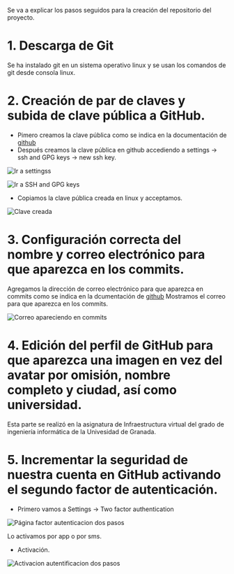 Se va a explicar los pasos seguidos para la creación del repositorio del proyecto.

# 1. Descarga de Git
  Se ha instalado git en un sistema operativo linux y se usan los comandos de git desde consola linux.

# 2. Creación de par de claves y subida de clave pública a GitHub.
  * Pimero creamos la clave pública como se indica en la documentación de [github](https://docs.github.com/es/github/authenticating-to-github/connecting-to-github-with-ssh/generating-a-new-ssh-key-and-adding-it-to-the-ssh-agent)
  * Después creamos la clave pública en github accediendo a settings -> ssh and GPG keys -> new ssh key.

  ![Ir a settingss](https://github.com/CharlySM/cc1/blob/features/hito0/proyectoCC2021/doc/img/goSettings.PNG "Ir a settings")

  ![Ir a SSH and GPG keys](https://github.com/CharlySM/cc1/blob/features/hito0/proyectoCC2021/doc/img/goSSH.PNG "Ir a SSH and GPG keys")

  * Copiamos la clave pública creada en linux y acceptamos.

  ![Clave creada](https://github.com/CharlySM/cc1/blob/features/hito0/proyectoCC2021/doc/img/keyCreada.PNG "Clave creada")

# 3. Configuración correcta del nombre y correo electrónico para que aparezca en los commits.
  Agregamos la dirección de correo electrónico para que aparezca en commits como se indica en la dcumentación de [github](https://docs.github.com/es/github/setting-up-and-managing-your-github-user-account/managing-email-preferences/setting-your-commit-email-address)
  Mostramos el correo para que aparezca en los commits.

  ![Correo apareciendo en commits](https://github.com/CharlySM/cc1/blob/features/hito0/proyectoCC2021/doc/img/correo.PNG "Correo apareciendo en commits")

# 4. Edición del perfil de GitHub para que aparezca una imagen en vez del avatar por omisión, nombre completo y ciudad, así como universidad.
  Esta parte se realizó en la asignatura de Infraestructura virtual del grado de ingeniería informática de la Univesidad de Granada.

# 5. Incrementar la seguridad de nuestra cuenta en GitHub activando el segundo factor de autenticación.
  * Primero vamos a Settings -> Two factor authentication

  ![Página factor autenticacion dos pasos](https://github.com/CharlySM/cc1/blob/features/hito0/proyectoCC2021/doc/img/autentication.PNG "Página factor autenticacion dos pasos")

  Lo activamos por app o por sms.
  
  * Activación.

  ![Activacion autentificacion dos pasos](https://github.com/CharlySM/cc1/blob/features/hito0/proyectoCC2021/doc/img/activacion.PNG "Activacion autentificacion dos pasos")
